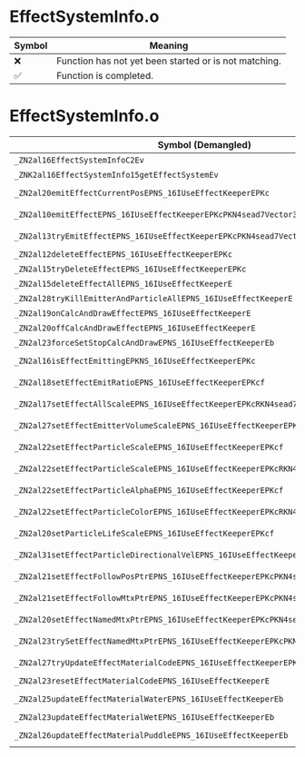 # EffectSystemInfo.o
| Symbol | Meaning 
| ------------- | ------------- 
| :x: | Function has not yet been started or is not matching. 
| :white_check_mark: | Function is completed. 


# EffectSystemInfo.o
| Symbol (Demangled) | Symbol (Mangled) | Decompiled? |
| ------------- |  ------------- | ------------- |
| `_ZN2al16EffectSystemInfoC2Ev` | `al::EffectSystemInfo::EffectSystemInfo(void)` | :white_check_mark: |
| `_ZNK2al16EffectSystemInfo15getEffectSystemEv` | `al::EffectSystemInfo::getEffectSystem(void)const` | :white_check_mark: |
| `_ZN2al20emitEffectCurrentPosEPNS_16IUseEffectKeeperEPKc` | `al::emitEffectCurrentPos(al::IUseEffectKeeper *,char const*)` | :white_check_mark: |
| `_ZN2al10emitEffectEPNS_16IUseEffectKeeperEPKcPKN4sead7Vector3IfEE` | `al::emitEffect(al::IUseEffectKeeper *,char const*,sead::Vector3<float> const*)` | :white_check_mark: |
| `_ZN2al13tryEmitEffectEPNS_16IUseEffectKeeperEPKcPKN4sead7Vector3IfEE` | `al::tryEmitEffect(al::IUseEffectKeeper *,char const*,sead::Vector3<float> const*)` | :white_check_mark: |
| `_ZN2al12deleteEffectEPNS_16IUseEffectKeeperEPKc` | `al::deleteEffect(al::IUseEffectKeeper *,char const*)` | :white_check_mark: |
| `_ZN2al15tryDeleteEffectEPNS_16IUseEffectKeeperEPKc` | `al::tryDeleteEffect(al::IUseEffectKeeper *,char const*)` | :white_check_mark: |
| `_ZN2al15deleteEffectAllEPNS_16IUseEffectKeeperE` | `al::deleteEffectAll(al::IUseEffectKeeper *)` | :white_check_mark: |
| `_ZN2al28tryKillEmitterAndParticleAllEPNS_16IUseEffectKeeperE` | `al::tryKillEmitterAndParticleAll(al::IUseEffectKeeper *)` | :white_check_mark: |
| `_ZN2al19onCalcAndDrawEffectEPNS_16IUseEffectKeeperE` | `al::onCalcAndDrawEffect(al::IUseEffectKeeper *)` | :white_check_mark: |
| `_ZN2al20offCalcAndDrawEffectEPNS_16IUseEffectKeeperE` | `al::offCalcAndDrawEffect(al::IUseEffectKeeper *)` | :white_check_mark: |
| `_ZN2al23forceSetStopCalcAndDrawEPNS_16IUseEffectKeeperEb` | `al::forceSetStopCalcAndDraw(al::IUseEffectKeeper *,bool)` | :white_check_mark: |
| `_ZN2al16isEffectEmittingEPKNS_16IUseEffectKeeperEPKc` | `al::isEffectEmitting(al::IUseEffectKeeper const*,char const*)` | :white_check_mark: |
| `_ZN2al18setEffectEmitRatioEPNS_16IUseEffectKeeperEPKcf` | `al::setEffectEmitRatio(al::IUseEffectKeeper *,char const*,float)` | :white_check_mark: |
| `_ZN2al17setEffectAllScaleEPNS_16IUseEffectKeeperEPKcRKN4sead7Vector3IfEE` | `al::setEffectAllScale(al::IUseEffectKeeper *,char const*,sead::Vector3<float> const&)` | :white_check_mark: |
| `_ZN2al27setEffectEmitterVolumeScaleEPNS_16IUseEffectKeeperEPKcRKN4sead7Vector3IfEE` | `al::setEffectEmitterVolumeScale(al::IUseEffectKeeper *,char const*,sead::Vector3<float> const&)` | :white_check_mark: |
| `_ZN2al22setEffectParticleScaleEPNS_16IUseEffectKeeperEPKcf` | `al::setEffectParticleScale(al::IUseEffectKeeper *,char const*,float)` | :white_check_mark: |
| `_ZN2al22setEffectParticleScaleEPNS_16IUseEffectKeeperEPKcRKN4sead7Vector3IfEE` | `al::setEffectParticleScale(al::IUseEffectKeeper *,char const*,sead::Vector3<float> const&)` | :white_check_mark: |
| `_ZN2al22setEffectParticleAlphaEPNS_16IUseEffectKeeperEPKcf` | `al::setEffectParticleAlpha(al::IUseEffectKeeper *,char const*,float)` | :white_check_mark: |
| `_ZN2al22setEffectParticleColorEPNS_16IUseEffectKeeperEPKcRKN4sead7Color4fE` | `al::setEffectParticleColor(al::IUseEffectKeeper *,char const*,sead::Color4f const&)` | :white_check_mark: |
| `_ZN2al20setParticleLifeScaleEPNS_16IUseEffectKeeperEPKcf` | `al::setParticleLifeScale(al::IUseEffectKeeper *,char const*,float)` | :white_check_mark: |
| `_ZN2al31setEffectParticleDirectionalVelEPNS_16IUseEffectKeeperEPKcf` | `al::setEffectParticleDirectionalVel(al::IUseEffectKeeper *,char const*,float)` | :white_check_mark: |
| `_ZN2al21setEffectFollowPosPtrEPNS_16IUseEffectKeeperEPKcPKN4sead7Vector3IfEE` | `al::setEffectFollowPosPtr(al::IUseEffectKeeper *,char const*,sead::Vector3<float> const*)` | :white_check_mark: |
| `_ZN2al21setEffectFollowMtxPtrEPNS_16IUseEffectKeeperEPKcPKN4sead8Matrix34IfEE` | `al::setEffectFollowMtxPtr(al::IUseEffectKeeper *,char const*,sead::Matrix34<float> const*)` | :white_check_mark: |
| `_ZN2al20setEffectNamedMtxPtrEPNS_16IUseEffectKeeperEPKcPKN4sead8Matrix34IfEE` | `al::setEffectNamedMtxPtr(al::IUseEffectKeeper *,char const*,sead::Matrix34<float> const*)` | :white_check_mark: |
| `_ZN2al23trySetEffectNamedMtxPtrEPNS_16IUseEffectKeeperEPKcPKN4sead8Matrix34IfEE` | `al::trySetEffectNamedMtxPtr(al::IUseEffectKeeper *,char const*,sead::Matrix34<float> const*)` | :white_check_mark: |
| `_ZN2al27tryUpdateEffectMaterialCodeEPNS_16IUseEffectKeeperEPKc` | `al::tryUpdateEffectMaterialCode(al::IUseEffectKeeper *,char const*)` | :white_check_mark: |
| `_ZN2al23resetEffectMaterialCodeEPNS_16IUseEffectKeeperE` | `al::resetEffectMaterialCode(al::IUseEffectKeeper *)` | :white_check_mark: |
| `_ZN2al25updateEffectMaterialWaterEPNS_16IUseEffectKeeperEb` | `al::updateEffectMaterialWater(al::IUseEffectKeeper *,bool)` | :white_check_mark: |
| `_ZN2al23updateEffectMaterialWetEPNS_16IUseEffectKeeperEb` | `al::updateEffectMaterialWet(al::IUseEffectKeeper *,bool)` | :white_check_mark: |
| `_ZN2al26updateEffectMaterialPuddleEPNS_16IUseEffectKeeperEb` | `al::updateEffectMaterialPuddle(al::IUseEffectKeeper *,bool)` | :white_check_mark: |
